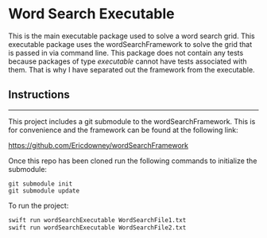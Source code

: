 # Word Search Executable

This is the main executable package used to solve a word search grid.  This executable package uses the wordSearchFramework to solve the grid that is passed in via command line.  This package does not contain any tests because packages of type *executable* cannot have tests associated with them.  That is why I have separated out the framework from the executable.

## Instructions
---

This project includes a git submodule to the wordSearchFramework.  This is for convenience and the framework can be found at the following link:

https://github.com/Ericdowney/wordSearchFramework

Once this repo has been cloned run the following commands to initialize the submodule:

```
git submodule init
git submodule update
```

To run the project:

```bash
swift run wordSearchExecutable WordSearchFile1.txt
swift run wordSearchExecutable WordSearchFile2.txt
```
